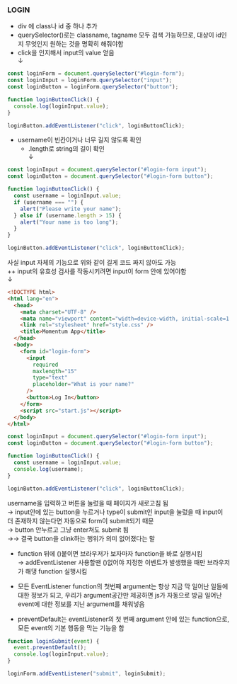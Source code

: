 ### LOGIN

- div 에 class나 id 중 하나 추가
- querySelector()로는 classname, tagname 모두 검색 가능하므로, 대상이 id인지 무엇인지 원하는 것을 명확히 해줘야함
- click을 인지해서 input의 value 얻음  
  ↓

```javascript
const loginForm = document.querySelector("#login-form");
const loginInput = loginForm.querySelector("input");
const loginButton = loginForm.querySelector("button");

function loginButtonClick() {
  console.log(loginInput.value);
}

loginButton.addEventListener("click", loginButtonClick);
```

- username이 빈칸이거나 너무 길지 않도록 확인
  - .length로 string의 길이 확인  
    ↓

```javascript
const loginInput = document.querySelector("#login-form input");
const loginButton = document.querySelector("#login-form button");

function loginButtonClick() {
  const username = loginInput.value;
  if (username === "") {
    alert("Please write your name");
  } else if (username.length > 15) {
    alert("Your name is too long");
  }
}

loginButton.addEventListener("click", loginButtonClick);
```

사실 input 자체의 기능으로 위와 같이 길게 코드 짜지 않아도 가능  
++ input의 유효성 검사를 작동시키려면 input이 form 안에 있어야함  
↓

```html
<!DOCTYPE html>
<html lang="en">
  <head>
    <mata charset="UTF-8" />
    <mata name="viewport" content="width=device-width, initial-scale=1.0" />
    <link rel="stylesheet" href="style.css" />
    <title>Momentum App</title>
  </head>
  <body>
    <form id="login-form">
      <input
        required
        maxlength="15"
        type="text"
        placeholder="What is your name?"
      />
      <button>Log In</button>
    </form>
    <script src="start.js"></script>
  </body>
</html>
```

```javascript
const loginInput = document.querySelector("#login-form input");
const loginButton = document.querySelector("#login-form button");

function loginButtonClick() {
  const username = loginInput.value;
  console.log(username);
}

loginButton.addEventListener("click", loginButtonClick);
```

username을 입력하고 버튼을 눌렀을 때 페이지가 새로고침 됨  
→ input안에 있는 button을 누르거나 type이 submit인 input을 눌렀을 때 input이 더 존재하지 않는다면 자동으로 form이 submit되기 때문  
→ button 안누르고 그냥 enter쳐도 submit 됨  
→→ 결국 button을 clink하는 행위가 의미 없어졌다는 말

- function 뒤에 ()붙이면 브라우저가 보자마자 function을 바로 실행시킴  
  → addEventListener 사용할땐 ()없어야 지정한 이벤트가 발생했을 때만 브라우저가 해댕 function 실행시킴

- 모든 EventListener function의 첫번째 argument는 항상 지금 막 일어난 일들에 대한 정보가 되고, 우리가 argument공간만 제공하면 js가 자동으로 방금 일어난 event에 대한 정보를 지닌 argument를 채워넣음

- preventDefault는 eventListener의 첫 번째 argument 안에 있는 function으로, 모든 event의 기본 행동을 막는 기능을 함

```javascript
function loginSubmit(event) {
  event.preventDefault();
  console.log(loginInput.value);
}

loginForm.addEventListener("submit", loginSubmit);
```
